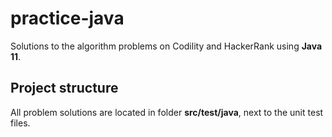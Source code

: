 # practice-java
Solutions to the algorithm problems on Codility and HackerRank using **Java 11**.


## Project structure

All problem solutions are located in folder **src/test/java**, next to the unit test files.